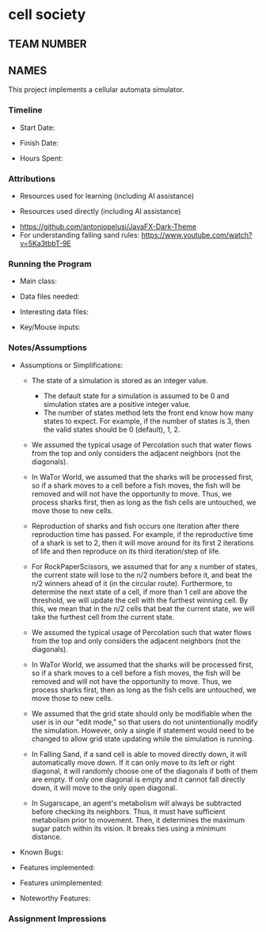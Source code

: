 # cell society

## TEAM NUMBER

## NAMES

This project implements a cellular automata simulator.

### Timeline

* Start Date:

* Finish Date:

* Hours Spent:

### Attributions

* Resources used for learning (including AI assistance)

* Resources used directly (including AI assistance)

- https://github.com/antoniopelusi/JavaFX-Dark-Theme
- For understanding falling sand rules: https://www.youtube.com/watch?v=5Ka3tbbT-9E

### Running the Program

* Main class:

* Data files needed:

* Interesting data files:

* Key/Mouse inputs:

### Notes/Assumptions

* Assumptions or Simplifications:
    * The state of a simulation is stored as an integer value.
        * The default state for a simulation is assumed to be 0 and simulation states are a positive
          integer value.
        * The number of states method lets the front end know how many states to expect. For
          example, if the number of states is 3, then the valid states should be 0 (default), 1, 2.
    * We assumed the typical usage of Percolation such that water flows from the top and only
      considers the adjacent neighbors (not the diagonals).
    * In WaTor World, we assumed that the sharks will be processed first, so if a shark moves to a
      cell before a fish moves, the fish will be removed and will not have the opportunity to move.
      Thus, we process sharks first, then as long as the fish cells are untouched, we move those to
      new cells.
    * Reproduction of sharks and fish occurs one iteration after there reproduction time has passed.
      For example, if the reproductive time of a shark is set to 2, then it will move around for its
      first 2 iterations of life and then reproduce on its third iteration/step of life.
    * For RockPaperScissors, we assumed that for any x number of states, the current state will lose
      to the n/2 numbers before it, and beat the n/2 winners ahead of it (in the circular route).
      Furthermore, to determine the next state of a cell, if more than 1 cell are above the
      threshold, we will update the cell with the furthest winning cell. By this, we mean that in
      the n/2 cells that beat the current state, we will take the furthest cell from the current
      state.

    * We assumed the typical usage of Percolation such that water flows from the top and only
      considers the adjacent neighbors (not the diagonals).
    * In WaTor World, we assumed that the sharks will be processed first, so if a shark moves to a
      cell before a fish moves, the fish will be removed and will not have the opportunity to move.
      Thus, we process sharks first, then as long as the fish cells are untouched, we move those to
      new cells.
    * We assumed that the grid state should only be modifiable when the user is in our "edit mode,"
      so that users do not unintentionally modify the simulation. However, only a single if
      statement would need to be changed to allow grid state updating while the simulation is
      running.
    * In Falling Sand, if a sand cell is able to moved directly down, it will automatically move
      down. If it can only move to its left or right diagonal, it will randomly choose one of the
      diagonals if both of them are empty. If only one diagonal is empty and it cannot fall directly
      down, it will move to the only open diagonal.
    * In Sugarscape, an agent's metabolism will always be subtracted before checking its neighbors. Thus, it must have sufficient metabolism prior to movement. Then, it determines the maximum sugar patch within its vision. It breaks ties using a minimum distance. 

* Known Bugs:

* Features implemented:

* Features unimplemented:

* Noteworthy Features:

### Assignment Impressions


